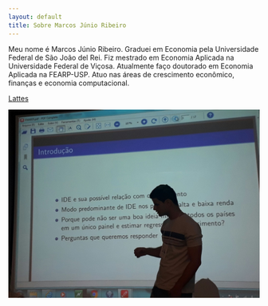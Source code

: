 ```yaml
---
layout: default
title: Sobre Marcos Júnio Ribeiro
---
```


Meu nome é Marcos Júnio Ribeiro. Graduei em Economia pela Universidade Federal de São João del Rei. 
Fiz mestrado em Economia Aplicada na Universidade Federal de Viçosa.
Atualmente faço doutorado em Economia Aplicada na FEARP-USP.
Atuo nas áreas de crescimento econômico, finanças e economia computacional.

[Lattes](http://buscatextual.cnpq.br/buscatextual/visualizacv.do?id=K8457340D4)

![presentation](\assets\img\mjr_rj.jpg "Apresentação no Rio de Janeiro")